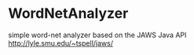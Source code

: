 # WordNetAnalyzer
simple word-net analyzer based on the JAWS Java API
http://lyle.smu.edu/~tspell/jaws/
